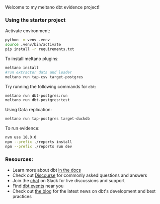 Welcome to my meltano dbt evidence project!

### Using the starter project

Activate environment:
```bash
python -m venv .venv
source .venv/bin/activate
pip install -r requirements.txt
```


To install meltano plugins:

```bash
meltano install
#run extractor data and loader
meltano run tap-csv target-postgres
```

Try running the following commands for `dbt`:

```bash
meltano run dbt-postgres:run
meltano run dbt-postgres:test
```

Using Data replication:
```bash
meltano run tap-postgres target-duckdb
```

To run evidence:

```bash
nvm use 18.0.0
npm --prefix ./reports install
npm --prefix ./reports run dev
```

### Resources:
- Learn more about dbt [in the docs](https://docs.getdbt.com/docs/introduction)
- Check out [Discourse](https://discourse.getdbt.com/) for commonly asked questions and answers
- Join the [chat](https://community.getdbt.com/) on Slack for live discussions and support
- Find [dbt events](https://events.getdbt.com) near you
- Check out [the blog](https://blog.getdbt.com/) for the latest news on dbt's development and best practices
